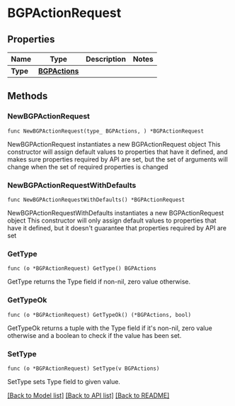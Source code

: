 # BGPActionRequest

## Properties

Name | Type | Description | Notes
------------ | ------------- | ------------- | -------------
**Type** | [**BGPActions**](BGPActions.md) |  | 

## Methods

### NewBGPActionRequest

`func NewBGPActionRequest(type_ BGPActions, ) *BGPActionRequest`

NewBGPActionRequest instantiates a new BGPActionRequest object
This constructor will assign default values to properties that have it defined,
and makes sure properties required by API are set, but the set of arguments
will change when the set of required properties is changed

### NewBGPActionRequestWithDefaults

`func NewBGPActionRequestWithDefaults() *BGPActionRequest`

NewBGPActionRequestWithDefaults instantiates a new BGPActionRequest object
This constructor will only assign default values to properties that have it defined,
but it doesn't guarantee that properties required by API are set

### GetType

`func (o *BGPActionRequest) GetType() BGPActions`

GetType returns the Type field if non-nil, zero value otherwise.

### GetTypeOk

`func (o *BGPActionRequest) GetTypeOk() (*BGPActions, bool)`

GetTypeOk returns a tuple with the Type field if it's non-nil, zero value otherwise
and a boolean to check if the value has been set.

### SetType

`func (o *BGPActionRequest) SetType(v BGPActions)`

SetType sets Type field to given value.



[[Back to Model list]](../README.md#documentation-for-models) [[Back to API list]](../README.md#documentation-for-api-endpoints) [[Back to README]](../README.md)


